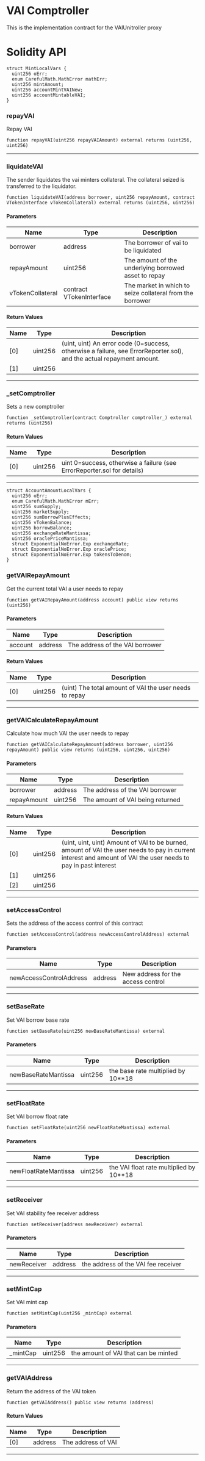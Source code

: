 # VAI Comptroller
This is the implementation contract for the VAIUnitroller proxy

# Solidity API

```solidity
struct MintLocalVars {
  uint256 oErr;
  enum CarefulMath.MathError mathErr;
  uint256 mintAmount;
  uint256 accountMintVAINew;
  uint256 accountMintableVAI;
}
```

### repayVAI

Repay VAI

```solidity
function repayVAI(uint256 repayVAIAmount) external returns (uint256, uint256)
```

- - -

### liquidateVAI

The sender liquidates the vai minters collateral.
 The collateral seized is transferred to the liquidator.

```solidity
function liquidateVAI(address borrower, uint256 repayAmount, contract VTokenInterface vTokenCollateral) external returns (uint256, uint256)
```

#### Parameters
| Name | Type | Description |
| ---- | ---- | ----------- |
| borrower | address | The borrower of vai to be liquidated |
| repayAmount | uint256 | The amount of the underlying borrowed asset to repay |
| vTokenCollateral | contract VTokenInterface | The market in which to seize collateral from the borrower |

#### Return Values
| Name | Type | Description |
| ---- | ---- | ----------- |
| [0] | uint256 | (uint, uint) An error code (0=success, otherwise a failure, see ErrorReporter.sol), and the actual repayment amount. |
| [1] | uint256 |  |

- - -

### _setComptroller

Sets a new comptroller

```solidity
function _setComptroller(contract Comptroller comptroller_) external returns (uint256)
```

#### Return Values
| Name | Type | Description |
| ---- | ---- | ----------- |
| [0] | uint256 | uint 0=success, otherwise a failure (see ErrorReporter.sol for details) |

- - -

```solidity
struct AccountAmountLocalVars {
  uint256 oErr;
  enum CarefulMath.MathError mErr;
  uint256 sumSupply;
  uint256 marketSupply;
  uint256 sumBorrowPlusEffects;
  uint256 vTokenBalance;
  uint256 borrowBalance;
  uint256 exchangeRateMantissa;
  uint256 oraclePriceMantissa;
  struct ExponentialNoError.Exp exchangeRate;
  struct ExponentialNoError.Exp oraclePrice;
  struct ExponentialNoError.Exp tokensToDenom;
}
```

### getVAIRepayAmount

Get the current total VAI a user needs to repay

```solidity
function getVAIRepayAmount(address account) public view returns (uint256)
```

#### Parameters
| Name | Type | Description |
| ---- | ---- | ----------- |
| account | address | The address of the VAI borrower |

#### Return Values
| Name | Type | Description |
| ---- | ---- | ----------- |
| [0] | uint256 | (uint) The total amount of VAI the user needs to repay |

- - -

### getVAICalculateRepayAmount

Calculate how much VAI the user needs to repay

```solidity
function getVAICalculateRepayAmount(address borrower, uint256 repayAmount) public view returns (uint256, uint256, uint256)
```

#### Parameters
| Name | Type | Description |
| ---- | ---- | ----------- |
| borrower | address | The address of the VAI borrower |
| repayAmount | uint256 | The amount of VAI being returned |

#### Return Values
| Name | Type | Description |
| ---- | ---- | ----------- |
| [0] | uint256 | (uint, uint, uint) Amount of VAI to be burned, amount of VAI the user needs to pay in current interest and amount of VAI the user needs to pay in past interest |
| [1] | uint256 |  |
| [2] | uint256 |  |

- - -

### setAccessControl

Sets the address of the access control of this contract

```solidity
function setAccessControl(address newAccessControlAddress) external
```

#### Parameters
| Name | Type | Description |
| ---- | ---- | ----------- |
| newAccessControlAddress | address | New address for the access control |

- - -

### setBaseRate

Set VAI borrow base rate

```solidity
function setBaseRate(uint256 newBaseRateMantissa) external
```

#### Parameters
| Name | Type | Description |
| ---- | ---- | ----------- |
| newBaseRateMantissa | uint256 | the base rate multiplied by 10**18 |

- - -

### setFloatRate

Set VAI borrow float rate

```solidity
function setFloatRate(uint256 newFloatRateMantissa) external
```

#### Parameters
| Name | Type | Description |
| ---- | ---- | ----------- |
| newFloatRateMantissa | uint256 | the VAI float rate multiplied by 10**18 |

- - -

### setReceiver

Set VAI stability fee receiver address

```solidity
function setReceiver(address newReceiver) external
```

#### Parameters
| Name | Type | Description |
| ---- | ---- | ----------- |
| newReceiver | address | the address of the VAI fee receiver |

- - -

### setMintCap

Set VAI mint cap

```solidity
function setMintCap(uint256 _mintCap) external
```

#### Parameters
| Name | Type | Description |
| ---- | ---- | ----------- |
| _mintCap | uint256 | the amount of VAI that can be minted |

- - -

### getVAIAddress

Return the address of the VAI token

```solidity
function getVAIAddress() public view returns (address)
```

#### Return Values
| Name | Type | Description |
| ---- | ---- | ----------- |
| [0] | address | The address of VAI |

- - -

